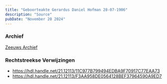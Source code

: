 ```yaml
---
title: "Geboorteakte Gerardus Daniel Hofman 28-07-1906"
description: "Source"
pubDate: "November 20 2024"
---
```


### Archief
[Zeeuws Archief](https://www.zeeuwsarchief.nl/)

### Rechtstreekse Verwijzingen
- https://hdl.handle.net/21.12113/11C977B799494EDBA9F70917C77EAA73
- https://hdl.handle.net/21.12113/F3AA958DE0564128BEF37964590A9ED7
